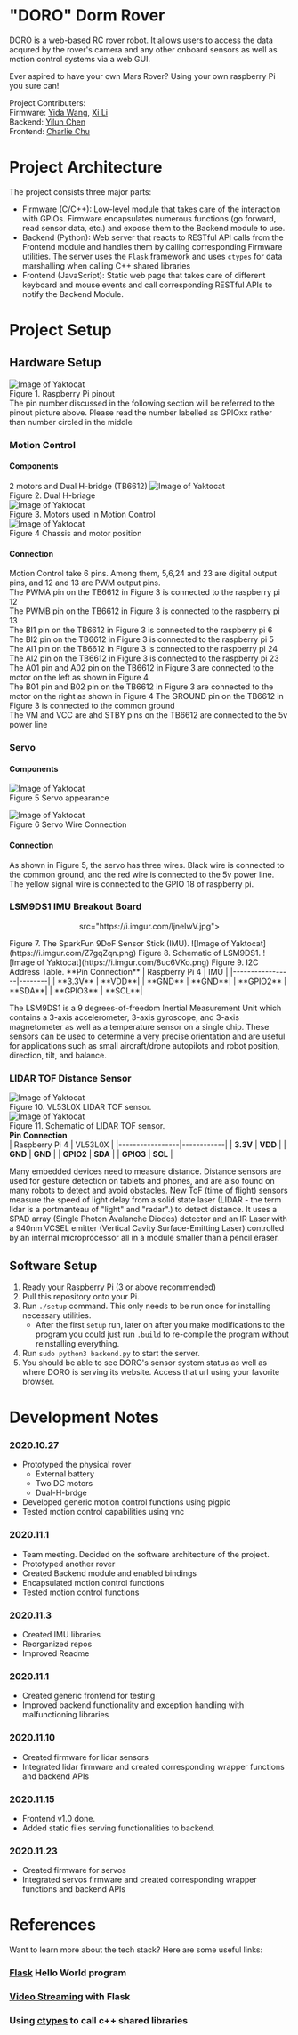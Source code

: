 # "DORO" Dorm Rover

DORO is a web-based RC rover robot. It allows users to access the data acqured by the rover's camera and any other onboard sensors as well as motion control systems via a web GUI.

Ever aspired to have your own Mars Rover? Using your own raspberry Pi you sure can!


Project Contributers:  
Firmware: 
[Yida Wang](https://github.com/savage12138),
[Xi Li](https://github.com/tianran-xi)  
Backend:
[Yilun Chen](https://github.com/YilunAllenChen)  
Frontend:
[Charlie Chu](https://github.com/czjcha)


# Project Architecture
The project consists three major parts:
- Firmware (C/C++): Low-level module that takes care of the interaction with GPIOs. Firmware encapsulates numerous functions (go forward, read sensor data, etc.) and expose them to the Backend module to use.
- Backend (Python): Web server that reacts to RESTful API calls from the Frontend module and handles them by calling corresponding Firmware utilities. The server uses the `Flask` framework and uses `ctypes` for data marshalling when calling C++ shared libraries
- Frontend (JavaScript): Static web page that takes care of different keyboard and mouse events and call corresponding RESTful APIs to notify the Backend Module.

# Project Setup

## Hardware Setup

![Image of Yaktocat](https://www.raspberrypi-spy.co.uk/wp-content/uploads/2012/06/Raspberry-Pi-GPIO-Header-with-Photo-702x336.png)   
Figure 1. Raspberry Pi pinout   
The pin number discussed in the following section will be referred to the pinout picture above. Please read the number labelled as GPIOxx rather than number circled in the middle   

### Motion Control
#### Components
2 motors and Dual H-bridge (TB6612)
![Image of Yaktocat](https://i2.wp.com/dronebotworkshop.com/wp-content/uploads/2019/12/TB6612FNG-pinout.jpeg?w=768&ssl=1)   
Figure 2. Dual H-briage   
![Image of Yaktocat](https://opencircuit.shop/resources/content/4d31362984068/crop/1900-950/DC-Geared-Motor.webp)   
Figure 3. Motors used in Motion Control   
![Image of Yaktocat](https://www.cytron.io/image/catalog/products/HD-BSC-2WD/HD-BSC-2WD.jpg)   
Figure 4 Chassis and motor position   
#### Connection
Motion Control take 6 pins. Among them, 5,6,24 and 23 are digital output pins, and 12 and 13 are PWM output pins.   
The PWMA pin on the TB6612 in Figure 3 is connected to the raspberry pi 12   
The PWMB pin on the TB6612 in Figure 3 is connected to the raspberry pi 13   
The BI1 pin on the TB6612 in Figure 3 is connected to the raspberry pi 6   
The BI2 pin on the TB6612 in Figure 3 is connected to the raspberry pi 5  
The AI1 pin on the TB6612 in Figure 3 is connected to the raspberry pi 24   
The AI2 pin on the TB6612 in Figure 3 is connected to the raspberry pi 23
The A01 pin and A02 pin on the TB6612 in Figure 3 are connected to the motor on the left as shown in Figure 4   
The B01 pin and B02 pin on the TB6612 in Figure 3 are connected to the motor on the right as shown in Figure 4
The GROUND pin on the TB6612 in Figure 3 is connected to the common ground   
The VM and VCC are ahd STBY pins on the TB6612 are connected to the 5v power line   



### Servo   
#### Components   
![Image of Yaktocat](https://os.mbed.com/media/uploads/4180_1/htservo.jpg)   
Figure 5 Servo appearance   

![Image of Yaktocat](https://os.mbed.com/media/uploads/4180_1/servocable.png)   
Figure 6 Servo Wire Connection   
#### Connection
As shown in Figure 5, the servo has three wires. Black wire is connected to the common ground, and the red wire is connected to the 5v power line. The yellow signal wire is connected to the GPIO 18 of raspberry pi.

### LSM9DS1 IMU Breakout Board  
<p align="center">
  src="https://i.imgur.com/ljnelwV.jpg">
</p>
Figure 7. The SparkFun 9DoF Sensor Stick (IMU).  
![Image of Yaktocat](https://i.imgur.com/Z7gqZqn.png)  
Figure 8. Schematic of LSM9DS1.  
![Image of Yaktocat](https://i.imgur.com/8uc6VKo.png)  
Figure 9. I2C Address Table.  
**Pin Connection**  
| Raspberry Pi 4  |   IMU  | 
|-----------------|--------|
|     **3.3V**    | **VDD**| 
|     **GND**     | **GND**|
|     **GPIO2**   | **SDA**|
|     **GPIO3**   | **SCL**|

The LSM9DS1 is a 9 degrees-of-freedom Inertial Measurement Unit which contains a 3-axis accelerometer, 3-axis gyroscope, and 3-axis magnetometer as well as a temperature sensor on a single chip. These sensors can be used to determine a very precise orientation and are useful for applications such as small aircraft/drone autopilots and robot position, direction, tilt, and balance.  

### LIDAR TOF Distance Sensor  
![Image of Yaktocat](https://i.imgur.com/7Yi9h71.png)  
Figure 10. VL53L0X LIDAR TOF sensor.  
![Image of Yaktocat](https://i.imgur.com/yVYNxdc.png)  
Figure 11. Schematic of LIDAR TOF sensor.  
**Pin Connection**  
| Raspberry Pi 4  |   VL53L0X  | 
|-----------------|------------|
|     **3.3V**    |   **VDD**  | 
|     **GND**     |   **GND**  |
|     **GPIO2**   |   **SDA**  |
|     **GPIO3**   |   **SCL**  |

Many embedded devices need to measure distance. Distance sensors are used for gesture detection on tablets and phones, and are also found on many robots to detect and avoid obstacles. New ToF (time of flight) sensors measure the speed of light delay from a solid state laser (LIDAR - the term lidar is a portmanteau of "light" and "radar".) to detect distance. It uses a SPAD array (Single Photon Avalanche Diodes) detector and an IR Laser with a 940nm VCSEL emitter (Vertical Cavity Surface-Emitting Laser) controlled by an internal microprocessor all in a module smaller than a pencil eraser. 

## Software Setup
1. Ready your Raspberry Pi (3 or above recommended)
2. Pull this repository onto your Pi.
3. Run `./setup` command. This only needs to be run once for installing necessary utilities.
    - After the first `setup` run, later on after you make modifications to the program you could just run `.build` to re-compile the program without reinstalling everything.
5. Run `sudo python3 backend.py` to start the server.
6. You should be able to see DORO's sensor system status as well as where DORO is serving its website. Access that url using your favorite browser.

# Development Notes
### 2020.10.27
- Prototyped the physical rover 
    - External battery
    - Two DC motors
    - Dual-H-brdge
- Developed generic motion control functions using pigpio
- Tested motion control capabilities using vnc

### 2020.11.1
- Team meeting. Decided on the software architecture of the project.
- Prototyped another rover
- Created Backend module and enabled bindings
- Encapsulated motion control functions
- Tested motion control functions

### 2020.11.3
- Created IMU libraries 
- Reorganized repos
- Improved Readme

### 2020.11.1
- Created generic frontend for testing
- Improved backend functionality and exception handling with malfunctioning libraries

### 2020.11.10
- Created firmware for lidar sensors
- Integrated lidar firmware and created corresponding wrapper functions and backend APIs

### 2020.11.15
- Frontend v1.0 done. 
- Added static files serving functionalities to backend.

### 2020.11.23
- Created firmware for servos   
- Integrated servos firmware and created corresponding wrapper functions and backend APIs
# References
Want to learn more about the tech stack? Here are some useful links:

### [Flask](https://flask.palletsprojects.com/en/1.1.x/quickstart/) Hello World program
### [Video Streaming](https://blog.miguelgrinberg.com/post/video-streaming-with-flask) with Flask
### Using [ctypes](https://realpython.com/python-bindings-overview/#ctypes) to call c++ shared libraries
